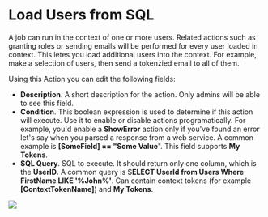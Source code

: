 # Load Users from SQL

A job can run in the context of one or more users. Related actions such as granting roles or sending emails will be performed for every user loaded in context. This letes you load additional users into the context. For example, make a selection of users, then send a tokenzied email to all of them.

Using this Action you can edit the following fields:

* **Description**. A short description for the action. Only admins will be able to see this field.
* **Condition**. This boolean expression is used to determine if this action will execute. Use it to enable or disable actions programatically. For example, you'd enable a **ShowError** action only if you've found an error let's say when you parsed a response from a web service. A common example is **\[SomeField\] == "Some Value**". This field supports **My Tokens**.
* **SQL Query**. SQL to execute. It should return only one column, which is the **UserID**. A common query is S**ELECT UserId from Users Where FirstName LIKE '%John%'**. Can contain context tokens \(for example **\[ContextTokenName\]**\) and **My Tokens**.

![](http://static.dnnsharp.com/documentation/load_users_from_sql.png)

